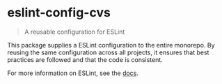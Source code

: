 # eslint-config-cvs

> A reusable configuration for ESLint

This package supplies a ESLint configuration to the entire monorepo.
By reusing the same configuration across all projects, it ensures that best practices are followed and that the code is consistent.

For more information on ESLint, see the [docs](https://eslint.org/docs/latest/).
